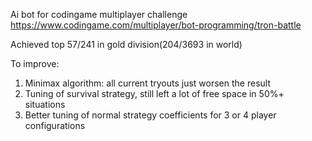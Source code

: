 Ai bot for codingame multiplayer challenge
https://www.codingame.com/multiplayer/bot-programming/tron-battle

Achieved top 57/241 in gold division(204/3693 in world)

To improve:
1) Minimax algorithm: all current tryouts just worsen the result
2) Tuning of survival strategy, still left a lot of free space in 50%+ situations
3) Better tuning of normal strategy coefficients for 3 or 4 player configurations

